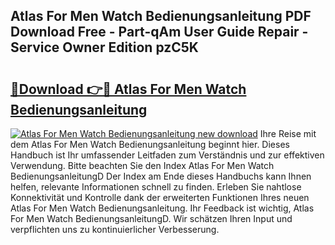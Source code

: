 ## Atlas For Men Watch Bedienungsanleitung PDF Download Free - Part-qAm User Guide Repair - Service Owner Edition pzC5K

# <h2><a href="http://df4dkt.blite.top/?on=Atlas+For+Men+Watch+Bedienungsanleitung">🔗Download 👉🔴 Atlas For Men Watch Bedienungsanleitung</a></h2>

[![Atlas For Men Watch Bedienungsanleitung new download](https://i.imgur.com/lujVjoI.png)](http://df4dkt.blite.top/?on=Atlas+For+Men+Watch+Bedienungsanleitung)
Ihre Reise mit dem Atlas For Men Watch Bedienungsanleitung beginnt hier. Dieses Handbuch ist Ihr umfassender Leitfaden zum Verständnis und zur effektiven Verwendung. Bitte beachten Sie den Index Atlas For Men Watch BedienungsanleitungD Der Index am Ende dieses Handbuchs kann Ihnen helfen, relevante Informationen schnell zu finden. Erleben Sie nahtlose Konnektivität und Kontrolle dank der erweiterten Funktionen Ihres neuen Atlas For Men Watch Bedienungsanleitung. Ihr Feedback ist wichtig, Atlas For Men Watch BedienungsanleitungD. Wir schätzen Ihren Input und verpflichten uns zu kontinuierlicher Verbesserung.
